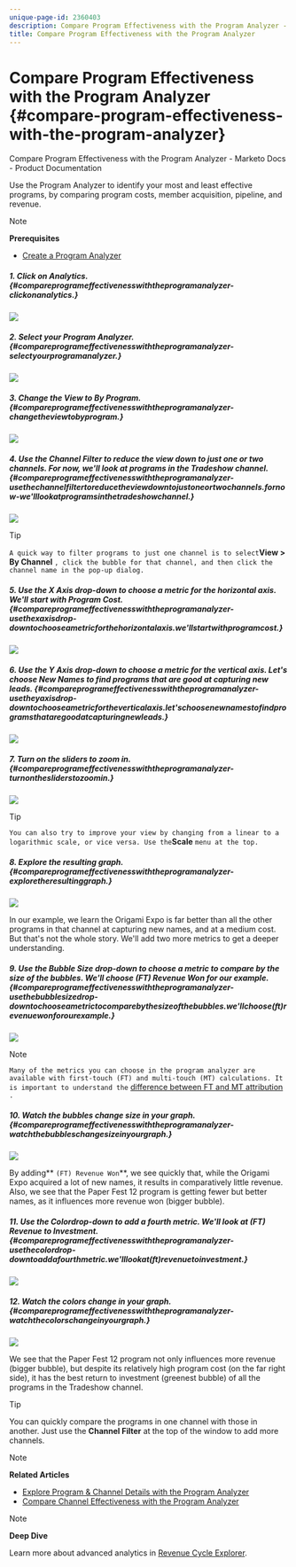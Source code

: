 ```yaml
---
unique-page-id: 2360403
description: Compare Program Effectiveness with the Program Analyzer - Marketo Docs - Product Documentation
title: Compare Program Effectiveness with the Program Analyzer
---
```


# Compare Program Effectiveness with the Program Analyzer {#compare-program-effectiveness-with-the-program-analyzer}

Compare Program Effectiveness with the Program Analyzer - Marketo Docs - Product Documentation

Use the Program Analyzer to identify your most and least effective programs, by comparing program costs, member acquisition, pipeline, and revenue.

>[!NOTE]
>
>**Prerequisites**
>
>* [Create a Program Analyzer](create-a-program-analyzer.md)
>

##### 1. Click on Analytics. {#compareprogrameffectivenesswiththeprogramanalyzer-clickonanalytics.}

![](assets/image2014-9-17-18-3a50-3a30.png)

##### 2. Select your Program Analyzer. {#compareprogrameffectivenesswiththeprogramanalyzer-selectyourprogramanalyzer.}

![](assets/image2014-9-17-18-3a50-3a37.png)

##### 3. Change the View to By Program. {#compareprogrameffectivenesswiththeprogramanalyzer-changetheviewtobyprogram.}

![](assets/image2014-9-17-18-3a50-3a44.png)

##### 4. Use the Channel Filter to reduce the view down to just one or two channels. For now, we'll look at programs in the Tradeshow channel. {#compareprogrameffectivenesswiththeprogramanalyzer-usethechannelfiltertoreducetheviewdowntojustoneortwochannels.fornow-we'lllookatprogramsinthetradeshowchannel.}

![](assets/image2014-9-17-18-3a51-3a2.png)

>[!TIP]
>
>`A quick way to filter programs to just one channel is to select`**View > By Channel** `, click the bubble for that channel, and then click the channel name in the pop-up dialog.`

##### 5. Use the X Axis drop-down to choose a metric for the horizontal axis. We'll start with Program Cost. {#compareprogrameffectivenesswiththeprogramanalyzer-usethexaxisdrop-downtochooseametricforthehorizontalaxis.we'llstartwithprogramcost.}

![](assets/image2014-9-17-18-3a52-3a16.png)

##### 6. Use the Y Axis drop-down to choose a metric for the vertical axis. Let's choose New Names to find programs that are good at capturing new leads. {#compareprogrameffectivenesswiththeprogramanalyzer-usetheyaxisdrop-downtochooseametricfortheverticalaxis.let'schoosenewnamestofindprogramsthataregoodatcapturingnewleads.}

![](assets/image2014-9-17-18-3a52-3a26.png)  

##### 7. Turn on the sliders to zoom in. {#compareprogrameffectivenesswiththeprogramanalyzer-turnonthesliderstozoomin.}

![](assets/image2014-9-17-18-3a53-3a9.png)

>[!TIP]
>
>`You can also try to improve your view by changing from a linear to a logarithmic scale, or vice versa. Use the`**Scale** `menu at the top.`

##### 8. Explore the resulting graph. {#compareprogrameffectivenesswiththeprogramanalyzer-exploretheresultinggraph.}

![](assets/image2014-9-17-18-3a53-3a49.png)

In our example, we learn the Origami Expo is far better than all the other programs in that channel at capturing new names, and at a medium cost. But that's not the whole story. We'll add two more metrics to get a deeper understanding.

##### 9. Use the Bubble Size drop-down to choose a metric to compare by the size of the bubbles. We'll choose (FT) Revenue Won for our example. {#compareprogrameffectivenesswiththeprogramanalyzer-usethebubblesizedrop-downtochooseametrictocomparebythesizeofthebubbles.we'llchoose(ft)revenuewonforourexample.}

![](assets/image2014-9-17-18-3a54-3a25.png)

>[!NOTE]
>
>`Many of the metrics you can choose in the program analyzer are available with first-touch (FT) and multi-touch (MT) calculations. It is important to understand the` [difference between FT and MT attribution](../../../../../welcome-to-marketo-docs/product-docs/reporting/revenue-cycle-analytics/revenue-tools/understanding-attribution.md) `.`

##### 10. Watch the bubbles change size in your graph. {#compareprogrameffectivenesswiththeprogramanalyzer-watchthebubbleschangesizeinyourgraph.}

![](assets/image2014-9-17-18-3a54-3a57.png)

By adding** `(FT) Revenue Won`**, we see quickly that, while the Origami Expo acquired a lot of new names, it results in comparatively little revenue. Also, we see that the Paper Fest 12 program is getting fewer but better names, as it influences more revenue won (bigger bubble).

##### 11. Use the Colordrop-down to add a fourth metric. We'll look at (FT) Revenue to Investment. {#compareprogrameffectivenesswiththeprogramanalyzer-usethecolordrop-downtoaddafourthmetric.we'lllookat(ft)revenuetoinvestment.}

![](assets/image2014-9-17-18-3a55-3a33.png)

##### 12. Watch the colors change in your graph. {#compareprogrameffectivenesswiththeprogramanalyzer-watchthecolorschangeinyourgraph.}

![](assets/image2014-9-17-18-3a55-3a47.png)

We see that the Paper Fest 12 program not only influences more revenue (bigger bubble), but despite its relatively high program cost (on the far right side), it has the best return to investment (greenest bubble) of all the programs in the Tradeshow channel.

>[!TIP]
>
>You can quickly compare the programs in one channel with those in another. Just use the **Channel Filter** at the top of the window to add more channels.

>[!NOTE]
>
>**Related Articles**
>
>* [Explore Program & Channel Details with the Program Analyzer](explore-program-&-channel-details-with-the-program-analyzer.md)
>* [Compare Channel Effectiveness with the Program Analyzer](compare-channel-effectiveness-with-the-program-analyzer.md)
>

>[!NOTE]
>
>**Deep Dive**
>
>Learn more about advanced analytics in [Revenue Cycle Explorer](../../../../../welcome-to-marketo-docs/product-docs/reporting/revenue-cycle-analytics.md).

`  
` 